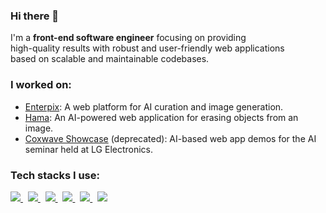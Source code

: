 ### Hi there 👋

I'm a **front-end software engineer** focusing on providing<br />
high-quality results with robust and user-friendly web applications<br />
based on scalable and maintainable codebases.

### I worked on:

- [Enterpix](https://www.enterpix.app/): A web platform for AI curation and image generation.
- [Hama](https://www.hama.app/): An AI-powered web application for erasing objects from an image.
- [Coxwave Showcase](https://showcase.coxwave.app/) (deprecated): AI-based web app demos for the AI seminar held at LG Electronics.

### Tech stacks I use:

<a href="https://www.typescriptlang.org/" target="_blank">
  <img src="https://img.shields.io/badge/TypeScript-3178C6?style=for-the-badge&logo=TypeScript&logoColor=ffffff"/>
</a>&nbsp;
<a href="https://developer.mozilla.org/en-US/docs/Web/JavaScript" target="_blank">
  <img src="https://img.shields.io/badge/JavaScript-F7DF1E?style=for-the-badge&logo=JavaScript&logoColor=333333"/>
</a>&nbsp;
<a href="https://react.dev/" target="_blank">
  <img src="https://img.shields.io/badge/React-61DAFB?style=for-the-badge&logo=React&logoColor=333333"/>
</a>&nbsp;
<a href="https://nextjs.org/" target="_blank">
  <img src="https://img.shields.io/badge/Next.js-000000?style=for-the-badge&logo=Next.js&logoColor=ffffff"/>
</a>&nbsp;
<a href="https://tailwindcss.com/" target="_blank">
  <img src="https://img.shields.io/badge/Tailwind%20CSS-06B6D4?style=for-the-badge&logo=Tailwind%20CSS&logoColor=ffffff"/>
</a>&nbsp;
<a href="https://www.mongodb.com/" target="_blank">
  <img src="https://img.shields.io/badge/MongoDB-47A248?style=for-the-badge&logo=MongoDB&logoColor=ffffff"/>
</a>
<!-- <br />
<br />
<p>
  <a href="https://github.com/ysyoo11">
    <img align="center" src="https://github-readme-stats.vercel.app/api/top-langs/?username=ysyoo11&layout=compact&show_icons=true" />
  </a>
</p> -->
